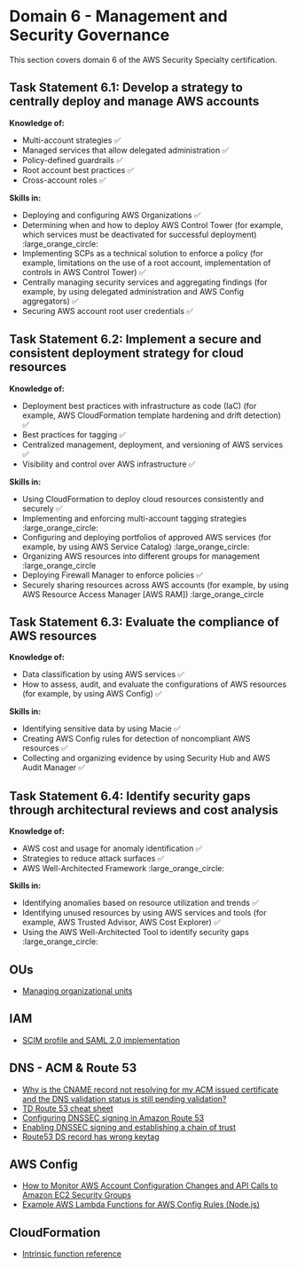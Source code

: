 # Domain 6 - Management and Security Governance

This section covers domain 6 of the AWS Security Specialty certification.

## Task Statement 6.1: Develop a strategy to centrally deploy and manage AWS accounts

**Knowledge of:**

- Multi-account strategies :white_check_mark:
- Managed services that allow delegated administration :white_check_mark:
- Policy-defined guardrails :white_check_mark:
- Root account best practices :white_check_mark:
- Cross-account roles :white_check_mark:

**Skills in:**

- Deploying and configuring AWS Organizations :white_check_mark:
- Determining when and how to deploy AWS Control Tower (for example, which services must be deactivated for successful deployment) :large_orange_circle:
- Implementing SCPs as a technical solution to enforce a policy (for example, limitations on the use of a root account, implementation of controls in AWS Control Tower) :white_check_mark:
- Centrally managing security services and aggregating findings (for example,
by using delegated administration and AWS Config aggregators) :white_check_mark:
- Securing AWS account root user credentials :white_check_mark:

## Task Statement 6.2: Implement a secure and consistent deployment strategy for cloud resources

**Knowledge of:**

- Deployment best practices with infrastructure as code (IaC) (for example, AWS CloudFormation template hardening and drift detection) :white_check_mark:
- Best practices for tagging :white_check_mark:
- Centralized management, deployment, and versioning of AWS services :white_check_mark:
- Visibility and control over AWS infrastructure :white_check_mark:

**Skills in:**

- Using CloudFormation to deploy cloud resources consistently and securely :white_check_mark:
- Implementing and enforcing multi-account tagging strategies :large_orange_circle:
- Configuring and deploying portfolios of approved AWS services (for example, by using AWS Service Catalog) :large_orange_circle:
- Organizing AWS resources into different groups for management :large_orange_circle
- Deploying Firewall Manager to enforce policies :white_check_mark:
- Securely sharing resources across AWS accounts (for example, by using AWS Resource Access Manager [AWS RAM]) :large_orange_circle

## Task Statement 6.3: Evaluate the compliance of AWS resources

**Knowledge of:**

- Data classification by using AWS services :white_check_mark:
- How to assess, audit, and evaluate the configurations of AWS resources (for example, by using AWS Config) :white_check_mark:

**Skills in:**

- Identifying sensitive data by using Macie :white_check_mark:
- Creating AWS Config rules for detection of noncompliant AWS resources :white_check_mark:
- Collecting and organizing evidence by using Security Hub and AWS Audit Manager :white_check_mark:

## Task Statement 6.4: Identify security gaps through architectural reviews and cost analysis

**Knowledge of:**

- AWS cost and usage for anomaly identification :white_check_mark:
- Strategies to reduce attack surfaces :white_check_mark:
- AWS Well-Architected Framework :large_orange_circle:

**Skills in:**

- Identifying anomalies based on resource utilization and trends :white_check_mark:
- Identifying unused resources by using AWS services and tools (for example, AWS Trusted Advisor, AWS Cost Explorer) :white_check_mark:
- Using the AWS Well-Architected Tool to identify security gaps :large_orange_circle:

## OUs

- [Managing organizational units](https://docs.aws.amazon.com/organizations/latest/userguide/orgs_manage_ous.html)

## IAM

- [SCIM profile and SAML 2.0 implementation](https://docs.aws.amazon.com/singlesignon/latest/userguide/scim-profile-saml.html)

## DNS - ACM & Route 53

- [Why is the CNAME record not resolving for my ACM issued certificate and the DNS validation status is still pending validation?](https://repost.aws/knowledge-center/acm-certificate-pending-validation)
- [TD Route 53 cheat sheet](https://tutorialsdojo.com/amazon-route-53/)
- [Configuring DNSSEC signing in Amazon Route 53](https://docs.aws.amazon.com/Route53/latest/DeveloperGuide/dns-configuring-dnssec.html)
- [Enabling DNSSEC signing and establishing a chain of trust](https://docs.aws.amazon.com/Route53/latest/DeveloperGuide/dns-configuring-dnssec-enable-signing.html)
- [Route53 DS record has wrong keytag](https://repost.aws/pt/questions/QUnoNwU3yIS66WSWfuH2H35Q/route53-ds-record-has-wrong-keytag)

## AWS Config

- [How to Monitor AWS Account Configuration Changes and API Calls to Amazon EC2 Security Groups](https://aws.amazon.com/blogs/security/how-to-monitor-aws-account-configuration-changes-and-api-calls-to-amazon-ec2-security-groups/)
- [Example AWS Lambda Functions for AWS Config Rules (Node.js)](https://docs.aws.amazon.com/config/latest/developerguide/evaluate-config_develop-rules_nodejs-sample.html)

## CloudFormation

- [Intrinsic function reference](https://docs.aws.amazon.com/AWSCloudFormation/latest/UserGuide/intrinsic-function-reference.html)
